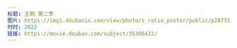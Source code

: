 ```yaml
---
标题: 王朝 第二季
图片: https://img1.doubanio.com/view/photo/s_ratio_poster/public/p2873128388.jpg
时时: 2022
链接: https://movie.douban.com/subject/35306432/
---
```

